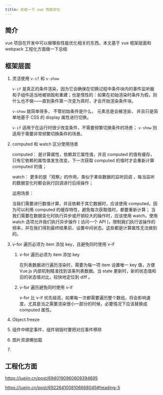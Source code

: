 ```yaml
---
title: 总结一下 vue 性能优化
---
```


## 简介

vue 项目在开发中可以做哪些性能优化相关的东西，本文基于 vue 框架层面和 webpack 工程化方面做一下总结

## 框架层面

1. 灵活使用 `v-if` 和 `v-show`

   `v-if` 是真正的条件渲染，因为它会确保在切换过程中条件块内的事件监听器和子组件适当地被销毁和重建；也是惰性的：如果在初始渲染时条件为假，则什么也不做——直到条件第一次变为真时，才会开始渲染条件块。

   `v-show` 就简单得多， 不管初始条件是什么， 元素总是会被渲染， 并且只是简单地基于 CSS 的 display 属性进行切换。

   `v-if` 适用于在运行时很少改变条件，不需要频繁切换条件的场景；
   `v-show` 则适用于需要非常频繁切换条件的场景。

2. computed 和 watch 区分使用场景

   computed： 是计算属性，依赖其它属性值，并且 computed 的值有缓存，只有它依赖的属性值发生改变，下一次获取 computed 的值时才会重新计算 computed 的值；

   watch： 更多的是「观察」的作用，类似于某些数据的监听回调 ，每当监听的数据变化时都会执行回调进行后续操作；

   运用场景：

   当我们需要进行数值计算，并且依赖于其它数据时，应该使用 computed，因为可以利用 computed 的缓存特性，避免每次获取值时，都要重新计算；
   当我们需要在数据变化时执行异步或开销较大的操作时，应该使用 watch，使用 watch 选项允许我们执行异步操作 ( 访问一个 API )，限制我们执行该操作的频率，并在我们得到最终结果前，设置中间状态。这些都是计算属性无法做到的。

3. v-for 遍历必须为 item 添加 key，且避免同时使用 v-if

   1. v-for 遍历必须为 item 添加 key

      在列表数据进行遍历渲染时，需要为每一项 item 设置唯一 key 值，方便 Vue.js 内部机制精准找到该条列表数据。当 state 更新时，新的状态值和旧的状态值对比，较快地定位到 diff 。

   2. v-for 遍历避免同时使用 v-if

      v-for 比 v-if 优先级高，如果每一次都需要遍历整个数组，将会影响速度，尤其是当之需要渲染很小一部分的时候，必要情况下应该替换成 computed 属性。

4. Object.freeze
5. 组件中绑定事件，组件销毁时要把对应事件移除
6. 图片资源懒加载

7.

## 工程化方面

<https://juejin.cn/post/6940190960609394695>

<https://juejin.cn/post/6922641008106668045#heading-5>
